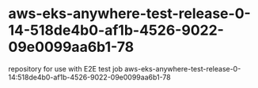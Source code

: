 # aws-eks-anywhere-test-release-0-14-518de4b0-af1b-4526-9022-09e0099aa6b1-78
repository for use with E2E test job aws-eks-anywhere-test-release-0-14:518de4b0-af1b-4526-9022-09e0099aa6b1-78

